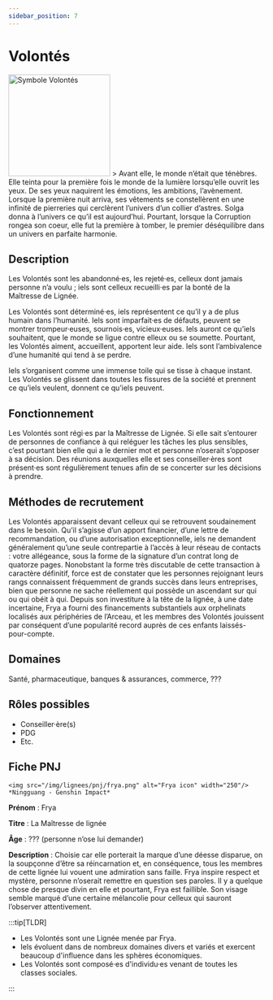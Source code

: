 ```yaml
---
sidebar_position: 7
---
```


# Volontés

<Columns>
  <Column className="col--3">
    <img src="/img/lignees/volontes.png" alt="Symbole Volontés" width="200"/>
  </Column>
  <Column>
> Avant elle, le monde n’était que ténèbres. Elle teinta pour la première fois le monde de la lumière lorsqu’elle ouvrit les yeux. De ses yeux naquirent les émotions, les ambitions, l’avènement. Lorsque la première nuit arriva, ses vêtements se constellèrent en une infinité de pierreries qui cerclèrent l’univers d’un collier d’astres. Solga donna à l’univers ce qu’il est aujourd’hui. Pourtant, lorsque la Corruption rongea son coeur, elle fut la première à tomber, le premier déséquilibre dans un univers en parfaite harmonie.
  </Column>
</Columns>

## Description

Les Volontés sont les abandonné·es, les rejeté·es, celleux dont jamais personne n’a voulu ; iels sont celleux recueilli·es par la bonté de la Maîtresse de Lignée.

Les Volontés sont déterminé·es, iels représentent ce qu’il y a de plus humain dans l’humanité. Iels sont imparfait·es de défauts, peuvent se montrer trompeur·euses, sournois·es, vicieux·euses. Iels auront ce qu’iels souhaitent, que le monde se ligue contre elleux ou se soumette. Pourtant, les Volontés aiment, accueillent, apportent leur aide. Iels sont l’ambivalence d’une humanité qui tend à se perdre.

Iels s’organisent comme une immense toile qui se tisse à chaque instant. Les Volontés se glissent dans toutes les fissures de la société et prennent ce qu’iels veulent, donnent ce qu’iels peuvent.

## Fonctionnement

Les Volontés sont régi·es par la Maîtresse de Lignée. Si elle sait s’entourer de personnes de confiance à qui reléguer les tâches les plus sensibles, c’est pourtant bien elle qui a le dernier mot et personne n’oserait s’opposer à sa décision. Des réunions auxquelles elle et ses conseiller·ères sont présent·es sont régulièrement tenues afin de se concerter sur les décisions à prendre.

## Méthodes de recrutement

Les Volontés apparaissent devant celleux qui se retrouvent soudainement dans le besoin. Qu’il s’agisse d’un apport financier, d’une lettre de recommandation, ou d’une autorisation exceptionnelle, iels ne demandent généralement qu’une seule contrepartie à l’accès à leur réseau de contacts : votre allégeance, sous la forme de la signature d’un contrat long de quatorze pages. Nonobstant la forme très discutable de cette transaction à caractère définitif, force est de constater que les personnes rejoignant leurs rangs connaissent fréquemment de grands succès dans leurs entreprises, bien que personne ne sache réellement qui possède un ascendant sur qui ou qui obéit à qui. Depuis son investiture à la tête de la lignée, à une date incertaine, Frya a fourni des financements substantiels aux orphelinats localisés aux périphéries de l’Arceau, et les membres des Volontés jouissent par conséquent d’une popularité record auprès de ces enfants laissés-pour-compte.

## Domaines

Santé, pharmaceutique, banques & assurances, commerce, ???

## Rôles possibles

- Conseiller·ère(s)
- PDG
- Etc.

## Fiche PNJ

<Columns>
  <Column className='col--4'>

    <img src="/img/lignees/pnj/frya.png" alt="Frya icon" width="250"/>
    *Ningguang - Genshin Impact*

  </Column>
  <Column>

**Prénom** : Frya

**Titre** : La Maîtresse de lignée

**Âge** : ??? (personne n’ose lui demander)

**Description** : Choisie car elle porterait la marque d’une déesse disparue, on la soupçonne d’être sa réincarnation et, en conséquence, tous les membres de cette lignée lui vouent une admiration sans faille. Frya inspire respect et mystère, personne n’oserait remettre en question ses paroles. Il y a quelque chose de presque divin en elle et pourtant, Frya est faillible. Son visage semble marqué d’une certaine mélancolie pour celleux qui sauront l’observer attentivement.
</Column>
</Columns>

:::tip[TLDR]

- Les Volontés sont une Lignée menée par Frya.
- Iels évoluent dans de nombreux domaines divers et variés et exercent beaucoup d'influence dans les sphères économiques.
- Les Volontés sont composé·es d'individu·es venant de toutes les classes sociales.

:::
